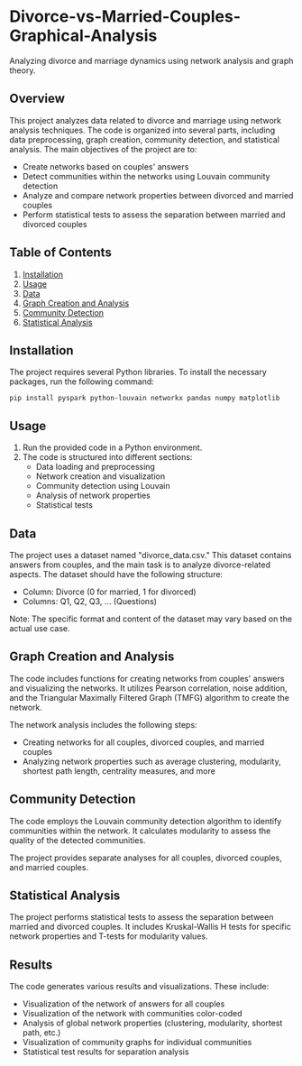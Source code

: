 # Divorce-vs-Married-Couples-Graphical-Analysis
Analyzing divorce and marriage dynamics using network analysis and graph theory.

## Overview
This project analyzes data related to divorce and marriage using network analysis techniques. The code is organized into several parts, including data preprocessing, graph creation, community detection, and statistical analysis. The main objectives of the project are to:

- Create networks based on couples' answers
- Detect communities within the networks using Louvain community detection
- Analyze and compare network properties between divorced and married couples
- Perform statistical tests to assess the separation between married and divorced couples

## Table of Contents
1. [Installation](#installation)
2. [Usage](#usage)
3. [Data](#data)
4. [Graph Creation and Analysis](#graph-creation-and-analysis)
5. [Community Detection](#community-detection)
6. [Statistical Analysis](#statistical-analysis)

## Installation
The project requires several Python libraries. To install the necessary packages, run the following command:


```
pip install pyspark python-louvain networkx pandas numpy matplotlib
```

## Usage
1. Run the provided code in a Python environment.
2. The code is structured into different sections:
   - Data loading and preprocessing
   - Network creation and visualization
   - Community detection using Louvain
   - Analysis of network properties
   - Statistical tests

## Data
The project uses a dataset named "divorce_data.csv." This dataset contains answers from couples, and the main task is to analyze divorce-related aspects. The dataset should have the following structure:

- Column: Divorce (0 for married, 1 for divorced)
- Columns: Q1, Q2, Q3, ... (Questions)

Note: The specific format and content of the dataset may vary based on the actual use case.

## Graph Creation and Analysis
The code includes functions for creating networks from couples' answers and visualizing the networks. It utilizes Pearson correlation, noise addition, and the Triangular Maximally Filtered Graph (TMFG) algorithm to create the network.

The network analysis includes the following steps:
- Creating networks for all couples, divorced couples, and married couples
- Analyzing network properties such as average clustering, modularity, shortest path length, centrality measures, and more

## Community Detection
The code employs the Louvain community detection algorithm to identify communities within the network. It calculates modularity to assess the quality of the detected communities.

The project provides separate analyses for all couples, divorced couples, and married couples.

## Statistical Analysis
The project performs statistical tests to assess the separation between married and divorced couples. It includes Kruskal-Wallis H tests for specific network properties and T-tests for modularity values.

## Results
The code generates various results and visualizations. These include:
- Visualization of the network of answers for all couples
- Visualization of the network with communities color-coded
- Analysis of global network properties (clustering, modularity, shortest path, etc.)
- Visualization of community graphs for individual communities
- Statistical test results for separation analysis

